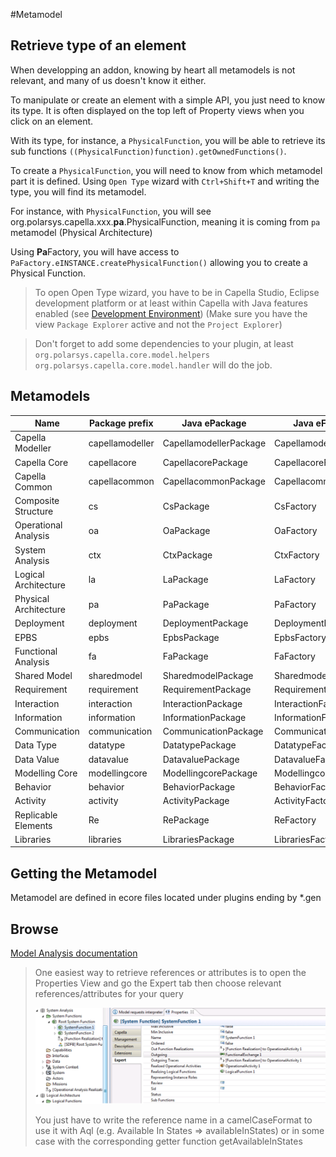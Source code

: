 #Metamodel

## Retrieve type of an element

When developping an addon, knowing by heart all metamodels is not relevant, and many of us doesn't know it either.

To manipulate or create an element with a simple API, you just need to know its type. 
It is often displayed on the top left of Property views when you click on an element.

With its type, for instance, a `PhysicalFunction`, you will be able to retrieve its sub functions `((PhysicalFunction)function).getOwnedFunctions()`.


To create a `PhysicalFunction`, you will need to know from which metamodel part it is defined. Using `Open Type` wizard with `Ctrl+Shift+T` and writing the type, you will find its metamodel.

For instance, with `PhysicalFunction`, you will see org.polarsys.capella.xxx.**pa**.PhysicalFunction, meaning it is coming from `pa` metamodel (Physical Architecture)

Using **Pa**Factory, you will have access to `PaFactory.eINSTANCE.createPhysicalFunction()` allowing you to create a Physical Function. 

> To open Open Type wizard, you have to be in Capella Studio, Eclipse development platform or at least within Capella with Java features enabled (see [Development Environment](https://github.com/eclipse/capella/wiki/Development-Environment))  (Make sure you have the view `Package Explorer` active and not the `Project Explorer`)

> Don't forget to add some dependencies to your plugin, at least `org.polarsys.capella.core.model.helpers` `org.polarsys.capella.core.model.handler` will do the job.

## Metamodels

| Name  | Package prefix | Java ePackage | Java eFactory |
|---|---|---|---|
Capella Modeller  | capellamodeller  | CapellamodellerPackage  | CapellamodellerFactory |
Capella Core  | capellacore  | CapellacorePackage  | CapellacoreFactory |
Capella Common  | capellacommon  | CapellacommonPackage  | CapellacommonFactory |
Composite Structure  | cs  | CsPackage  | CsFactory |
Operational Analysis  | oa  | OaPackage  | OaFactory |
System Analysis  | ctx  | CtxPackage  | CtxFactory |
Logical Architecture  | la  | LaPackage  | LaFactory |
Physical Architecture  | pa  | PaPackage  | PaFactory |
Deployment  | deployment  | DeploymentPackage  | DeploymentFactory  |
EPBS  | epbs  | EpbsPackage  | EpbsFactory  |
Functional Analysis  | fa  | FaPackage  | FaFactory  |
Shared Model  | sharedmodel  | SharedmodelPackage  | SharedmodelFactory  |
Requirement  | requirement  | RequirementPackage  | RequirementFactory  |
Interaction  | interaction  | InteractionPackage  | InteractionFactory  |
Information  | information  | InformationPackage  | InformationFactory  |
Communication  | communication  | CommunicationPackage  | CommunicationFactory  |
Data Type  | datatype  | DatatypePackage  | DatatypeFactory  |
Data Value  | datavalue  | DatavaluePackage  | DatavalueFactory  |
Modelling Core  | modellingcore  | ModellingcorePackage  | ModellingcoreFactory  |
Behavior  | behavior  | BehaviorPackage  | BehaviorFactory  |
Activity  | activity  | ActivityPackage  | ActivityFactory  |
Replicable Elements  | Re  | RePackage  | ReFactory  |
Libraries  | libraries  | LibrariesPackage  | LibrariesFactory  |

## Getting the Metamodel

Metamodel are defined in ecore files located under plugins ending by *.gen

## Browse

[Model Analysis documentation](https://github.com/eclipse/capella/blob/master/doc/plugins/org.polarsys.capella.ui.doc/html/12.%20Model%20Analysis/12.5.2%20Acceleo%202%20Queries.mediawiki#advanced-queries)

> One easiest way to retrieve references or attributes is to open the Properties View and go the Expert tab then choose relevant references/attributes for your query 
> 
> ![](img/metamodel-system-analysis.png)
> 
> You just have to write the reference name in a camelCaseFormat to use it with Aql (e.g. Available In States => availableInStates) or in some case with the corresponding getter function getAvailableInStates